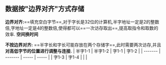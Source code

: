 ## 数据按"边界对齐"方式存储
**边界对齐:**==填充空白字节==,对于字长是32位的计算机,半字地址一定是2的整数倍,字地址一定是4的整数倍,使得都可以==一次访存取出==,提高取指令和取数的效率. **空间换时间**

**不按边界对齐:** ==半字长和字长可能存放在两个存储字==,此时需要两次访存,并且**对高低字节的位置进行调整与连接.**
| 半字1-1 | 半字1-2 | 字1-1 | 字1-2 |
| ------- | ------- | ----- | ----- |
| 字1-3   | 字1-4   |       |       |